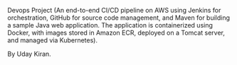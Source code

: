 Devops Project (An end-to-end CI/CD pipeline on AWS using Jenkins for orchestration, GitHub for source code management, and Maven for building a sample Java web application. The application is containerized using Docker, with images stored in Amazon ECR, deployed on a Tomcat server, and managed via Kubernetes).

By Uday Kiran.

